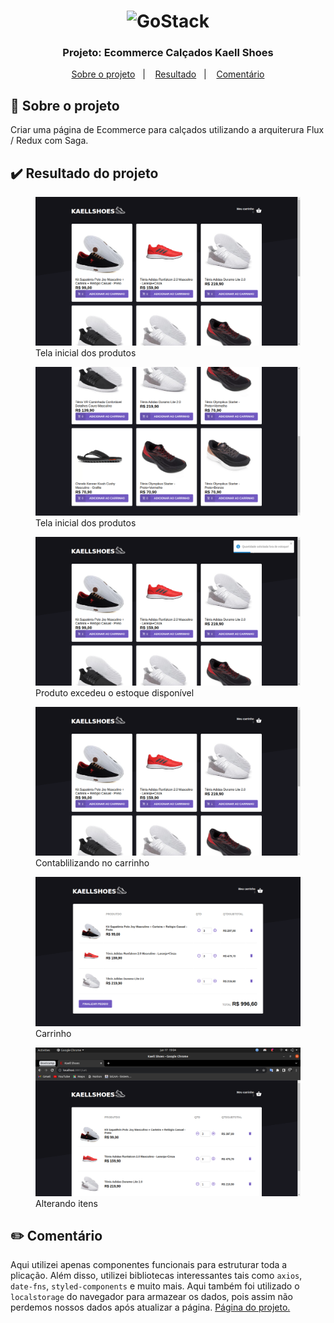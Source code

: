 <h1 align="center">
    <img alt="GoStack" src="https://logosmarcas.net/wp-content/uploads/2020/12/GitHub-Logo.png" width="200px" />
</h1>

<h3 align="center">
  Projeto: Ecommerce Calçados Kaell Shoes
</h3>

<p align="center">
  <a href="#rocket-sobre-o-projeto">Sobre o projeto</a>&nbsp;&nbsp;&nbsp;|&nbsp;&nbsp;&nbsp;
  <a href="#heavy_check_mark-resultado-do-projeto">Resultado</a>&nbsp;&nbsp;&nbsp;|&nbsp;&nbsp;&nbsp;
  <a href="#pencil2-comentário">Comentário</a>
</p>

## :rocket: Sobre o projeto

Criar uma página de Ecommerce para calçados utilizando a arquiterura Flux / Redux com Saga.

## :heavy_check_mark: Resultado do projeto

<div>
<figure>
    <img src="demos/1home.png">
    <figcaption>Tela inicial dos produtos</figcaption>
</figure>

<figure>
    <img src="demos/2home.png">
    <figcaption>Tela inicial dos produtos</figcaption>
</figure>

<figure>
    <img src="demos/3home.png">
    <figcaption>Produto excedeu o estoque disponível</figcaption>
</figure>

<figure>
    <img src="demos/4home.png">
    <figcaption>Contablilizando no carrinho</figcaption>
</figure>

<figure>
    <img src="demos/5carro.png">
    <figcaption>Carrinho</figcaption>
</figure>

<figure>
    <img src="demos/6carro.png">
    <figcaption>Alterando itens</figcaption>
</figure>


</div>

## :pencil2: Comentário

Aqui utilizei apenas componentes funcionais para estruturar toda a plicação. Além disso, utilizei bibliotecas
interessantes tais como `axios`, `date-fns`, `styled-components` e muito mais. Aqui também foi utilizado
o `localstorage` do navegador para armazear os dados, pois assim não perdemos nossos dados após atualizar a
página. <a href='https://kaellandrade.github.io/GoStack_Bootcamp/'>Página do projeto.</a>

